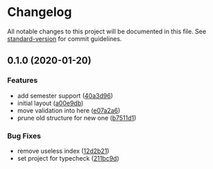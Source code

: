 # Changelog

All notable changes to this project will be documented in this file. See [standard-version](https://github.com/conventional-changelog/standard-version) for commit guidelines.

## 0.1.0 (2020-01-20)


### Features

* add semester support ([40a3d96](https://github.com/whsha/classes/commit/40a3d9636ae7c684ba217c469d84a5c0492bd240))
* initial layout ([a00e9db](https://github.com/whsha/classes/commit/a00e9db7bd1fae48ec7c8d53cd9d8f3730ff3ba2))
* move validation into here ([e07a2a6](https://github.com/whsha/classes/commit/e07a2a6e5ff39b70dea1f12d67e13e3aa07f8505))
* prune old structure for new one ([b7511d1](https://github.com/whsha/classes/commit/b7511d1bd3d5a54d00ef90a44f2fb9b079f11e52))


### Bug Fixes

* remove useless index ([12d2b21](https://github.com/whsha/classes/commit/12d2b212481c086560c73c5ab0570697720aad9d))
* set project for typecheck ([211bc9d](https://github.com/whsha/classes/commit/211bc9d15dacd37123d0656f534576e3d558f722))
